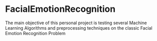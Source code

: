 # FacialEmotionRecognition
The main objective of this personal project is testing several Machine Learning Algorithms and preprocessing techniques on the classic Facial Emotion Recognition Problem
